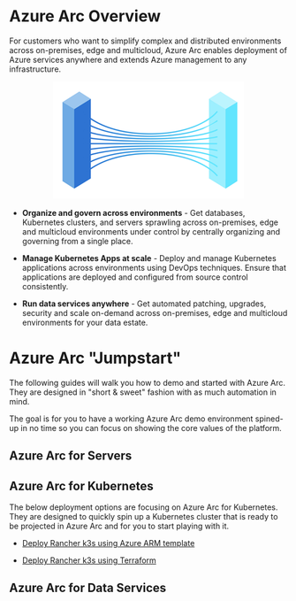 # Azure Arc Overview

For customers who want to simplify complex and distributed environments across on-premises, edge and multicloud, Azure Arc enables deployment of Azure services anywhere and extends Azure management to any infrastructure.

<p align="center"> 
<img src="azure_arc_k8s_jumpstart/img/Azure_Arc.png?style=centerme">
</p>

* **Organize and govern across environments** - Get databases, Kubernetes clusters, and servers sprawling across on-premises, edge and multicloud environments under control by centrally organizing and governing from a single place.

* **Manage Kubernetes Apps at scale** - Deploy and manage Kubernetes applications across environments using DevOps techniques. Ensure that applications are deployed and configured from source control consistently.

* **Run data services anywhere** - Get automated patching, upgrades, security and scale on-demand across on-premises, edge and multicloud environments for your data estate.

# Azure Arc "Jumpstart"

The following guides will walk you how to demo and started with Azure Arc. They are designed in "short & sweet" fashion with as much automation in mind. 

The goal is for you to have a working Azure Arc demo environment spined-up in no time so you can focus on showing the core values of the platform. 

## Azure Arc for Servers

## Azure Arc for Kubernetes

The below deployment options are focusing on Azure Arc for Kubernetes. They are designed to quickly spin up a Kubernetes cluster that is ready to be projected in Azure Arc and for you to start playing with it. 

* [Deploy Rancher k3s using Azure ARM template](azure_arc_k8s_jumpstart/docs/azure_arm_template.md)

* [Deploy Rancher k3s using Terraform](azure_arc_k8s_jumpstart/docs/azure_terraform.md)

## Azure Arc for Data Services